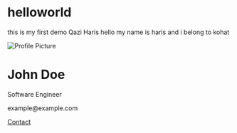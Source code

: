 # helloworld
this is my first demo
Qazi Haris
hello my name is haris and i belong to kohat<!DOCTYPE html>
<html lang="en">
<head>
  <meta charset="UTF-8">
  <title>Profile Card</title>
  <link rel="stylesheet" href="style.css">
</head>
<body>
  <div class="card">
    <img src="https://via.placeholder.com/150" alt="Profile Picture">
    <h1>John Doe</h1>
    <p class="title">Software Engineer</p>
    <p>example@example.com</p>
    <a href="#">Contact</a>
  </div>
</body>
</html>
